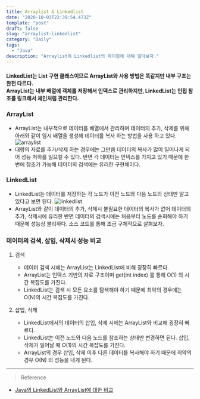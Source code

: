 ```yaml
---
title: Arraylist & Linkedlist
date: "2020-10-03T22:39:54.473Z"
template: "post"
draft: false
slug: "arraylist-linkedlist"
category: "Daily"
tags:
  - "Java"
description: "Arraylist와 Linkedlist의 차이점에 대해 알아보자."
---
```


#### LinkedList는 List 구현 클래스이므로 ArrayList와 사용 방법은 똑같지만 내부 구조는 완전 다르다. <br> ArrayList는 내부 배열에 객체를 저장해서 인덱스로 관리하지만, LinkedList는 인접 참조를 링크해서 체인처럼 관리한다.


### ArrayList
- ArrayList는 내부적으로 데이터를 배열에서 관리하며 데이터의 추가, 삭제를 위해 아래와 같이 임시 배열을 생성해 데이터를 복사 하는 방법을 사용 하고 있다.
![arraylist](/img/arraylist.png)
- 대량의 자료를 추가/삭제 하는 경우에는 그만큼 데이터의 복사가 많이 일어나게 되어 성능 저하를 일으킬 수 있다. 반면 각 데이터는 인덱스를 가지고 있기 때문에 한번에 참조가 가능해 데이터의 검색에는 유리한 구현체이다.

### LinkedList
- LinkedList는 데이터를 저장하는 각 노드가 이전 노드와 다음 노드의 상태만 알고 있다고 보면 된다.
![linkedlist](/img/linkedlist.png)
- ArrayList와 같이 데이터의 추가, 삭제시 불필요한 데이터의 복사가 없어 데이터의 추가, 삭제시에 유리한 반면 데이터의 검색시에는 처음부터 노드를 순회해야 하기 때문에 성능상 불리하다. 소스 코드를 통해 조금 구체적으로 살펴보자.

### 데이터의 검색, 삽입, 삭제시 성능 비교
1. 검색
    - 데이터 검색 시에는 ArrayList는 LinkedList에 비해 굉장히 빠르다.
    - ArrayList는 인덱스 기반의 자료 구조이며 get(int index) 를 통해 O(1) 의 시간 복잡도를 가진다. 
    - LinkedList는 검색 시 모든 요소를 탐색해야 하기 때문에 최악의 경우에는 O(N)의 시간 복잡도를 가진다.

2. 삽입, 삭제
    - LinkedList에서의 데이터의 삽입, 삭제 시에는 ArrayList와 비교해 굉장히 빠르다.
    - LinkedList는 이전 노드와 다음 노드를 참조하는 상태만 변경하면 된다. 삽입, 삭제가 일어날 때 O(1)의 시간 복잡도를 가진다. 
    - ArrayList의 경우 삽입, 삭제 이후 다른 데이터를 복사해야 하기 때문에 최악의 경우 O(N) 의 성능을 내게 된다.

<hr>

> Reference
- [Java의 LinkedList와 ArrayList에 대한 비교](https://www.holaxprogramming.com/2014/02/12/java-list-interface/)
